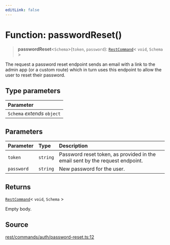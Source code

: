 ```yaml
---
editLink: false
---
```


# Function: passwordReset()

> **passwordReset**\<`Schema`\>(`token`, `password`): [`RestCommand`](../interfaces/interface.RestCommand.md)\< `void`,
> `Schema` \>

The request a password reset endpoint sends an email with a link to the admin app (or a custom route) which in turn uses
this endpoint to allow the user to reset their password.

## Type parameters

| Parameter                   |
| :-------------------------- |
| `Schema` _extends_ `object` |

## Parameters

| Parameter  | Type     | Description                                                                  |
| :--------- | :------- | :--------------------------------------------------------------------------- |
| `token`    | `string` | Password reset token, as provided in the email sent by the request endpoint. |
| `password` | `string` | New password for the user.                                                   |

## Returns

[`RestCommand`](../interfaces/interface.RestCommand.md)\< `void`, `Schema` \>

Empty body.

## Source

[rest/commands/auth/password-reset.ts:12](https://github.com/directus/directus/blob/7789a6c53/sdk/src/rest/commands/auth/password-reset.ts#L12)

